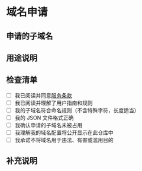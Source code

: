 # 域名申请

## 申请的子域名

<!-- 例如：myapp.ciao.su -->

## 用途说明

<!-- 简短描述您计划如何使用该子域名 -->

## 检查清单

<!-- 请确认以下事项，并在方括号中填入 "x" 来选中 -->

- [ ] 我已阅读并同意[服务条款](https://github.com/bestzwei/LibreDomains/blob/main/docs/terms-of-service.md)
- [ ] 我已阅读并理解了用户指南和规则
- [ ] 我的子域名符合命名规则（不含特殊字符，长度适当）
- [ ] 我的 JSON 文件格式正确
- [ ] 我确认申请的子域名未被占用
- [ ] 我理解我的域名配置将公开显示在此仓库中
- [ ] 我承诺不将域名用于违法、有害或滥用目的

## 补充说明

<!-- 如有其他说明，请在此处添加 -->
